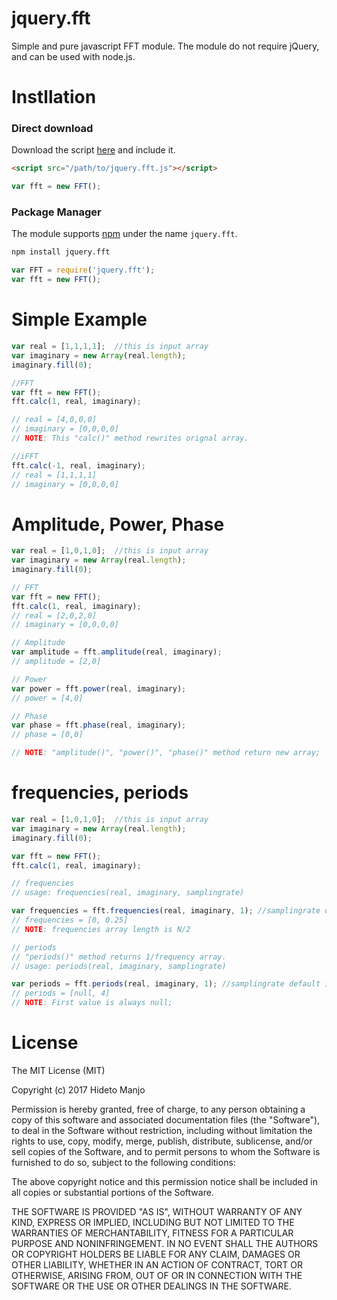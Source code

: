 # jquery.fft
Simple and pure javascript FFT module.
The module do not require jQuery, and can be used with node.js.

# Instllation

### Direct download
Download the script [here](https://github.com/hotstaff/jquery.fft/blob/master/jquery.fft.js) and include it.
```html
<script src="/path/to/jquery.fft.js"></script>
```
```javascript
var fft = new FFT();
```

### Package Manager
The module supports [npm](https://www.npmjs.com/package/jquery.fft) under the name `jquery.fft`.
``` sh
npm install jquery.fft
```
```javascript
var FFT = require('jquery.fft');
var fft = new FFT();
```

# Simple Example
```javascript
var real = [1,1,1,1];  //this is input array
var imaginary = new Array(real.length); 
imaginary.fill(0);   

//FFT
var fft = new FFT(); 
fft.calc(1, real, imaginary);

// real = [4,0,0,0]
// imaginary = [0,0,0,0]
// NOTE: This "calc()" method rewrites orignal array.

//iFFT
fft.calc(-1, real, imaginary);
// real = [1,1,1,1]
// imaginary = [0,0,0,0]
```

# Amplitude, Power, Phase
```javascript
var real = [1,0,1,0];  //this is input array
var imaginary = new Array(real.length); 
imaginary.fill(0); 

// FFT
var fft = new FFT();
fft.calc(1, real, imaginary);
// real = [2,0,2,0]
// imaginary = [0,0,0,0]

// Amplitude
var amplitude = fft.amplitude(real, imaginary);
// amplitude = [2,0]

// Power
var power = fft.power(real, imaginary);
// power = [4,0]

// Phase
var phase = fft.phase(real, imaginary);
// phase = [0,0]

// NOTE: "amplitude()", "power()", "phase()" method return new array;
```

# frequencies, periods
```javascript
var real = [1,0,1,0];  //this is input array
var imaginary = new Array(real.length); 
imaginary.fill(0); 

var fft = new FFT();
fft.calc(1, real, imaginary);

// frequencies
// usage: frequencies(real, imaginary, samplingrate)

var frequencies = fft.frequencies(real, imaginary, 1); //samplingrate default is 1;
// frequencies = [0, 0.25] 
// NOTE: frequencies array length is N/2

// periods 
// "periods()" method returns 1/frequency array.
// usage: periods(real, imaginary, samplingrate)

var periods = fft.periods(real, imaginary, 1); //samplingrate default is 1;
// periods = [null, 4]
// NOTE: First value is always null; 
```

# License 

The MIT License (MIT)

Copyright (c) 2017 Hideto Manjo

Permission is hereby granted, free of charge, to any person obtaining a copy
of this software and associated documentation files (the "Software"), to deal
in the Software without restriction, including without limitation the rights
to use, copy, modify, merge, publish, distribute, sublicense, and/or sell
copies of the Software, and to permit persons to whom the Software is
furnished to do so, subject to the following conditions:

The above copyright notice and this permission notice shall be included in all
copies or substantial portions of the Software.

THE SOFTWARE IS PROVIDED "AS IS", WITHOUT WARRANTY OF ANY KIND, EXPRESS OR
IMPLIED, INCLUDING BUT NOT LIMITED TO THE WARRANTIES OF MERCHANTABILITY,
FITNESS FOR A PARTICULAR PURPOSE AND NONINFRINGEMENT. IN NO EVENT SHALL THE
AUTHORS OR COPYRIGHT HOLDERS BE LIABLE FOR ANY CLAIM, DAMAGES OR OTHER
LIABILITY, WHETHER IN AN ACTION OF CONTRACT, TORT OR OTHERWISE, ARISING FROM,
OUT OF OR IN CONNECTION WITH THE SOFTWARE OR THE USE OR OTHER DEALINGS IN THE
SOFTWARE.

